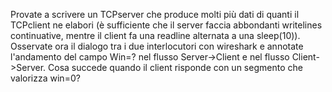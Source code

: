 Provate a scrivere un TCPserver che produce molti più dati di quanti il TCPclient ne elabori 
(è sufficiente che il server faccia abbondanti writelines continuative, mentre il client fa 
una readline alternata a una sleep(10)). Osservate ora il dialogo tra i due interlocutori con 
wireshark e annotate l'andamento del campo Win=? nel flusso Server->Client e nel flusso 
Client->Server. Cosa succede quando il client risponde con un segmento che valorizza win=0?
